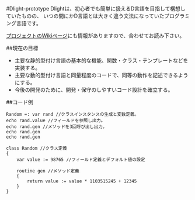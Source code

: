 #Dlight-prototype
Dlightは、初心者でも簡単に扱えるD言語を目指して構想していたものの、
いつの間にかD言語とは大きく違う文法になっていたプログラミング言語です。

[プロジェクトのWikiページ](https://github.com/B-head/Dlight-prototype/wiki)にも情報がありますので、合わせてお読み下さい。

##現在の目標
- 主要な静的型付け言語の基本的な機能、関数・クラス・テンプレートなどを実装する。
- 主要な動的型付け言語と同量程度のコードで、同等の動作を記述できるようにする。
- 今後の開発のために、開発・保守のしやすいコード設計を確立する。

##コード例
```
Random =: var rand //クラスインスタンスの生成と変数定義。
echo rand.value //フィールドを参照し出力。
echo rand.gen //メソッドを3回呼び出し出力。
echo rand.gen
echo rand.gen

class Random //クラス定義
{
	var value := 98765 //フィールド定義とデフォルト値の設定

	routine gen //メソッド定義
	{
		return value := value * 1103515245 + 12345
	}
}
```
